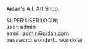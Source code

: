Aidan's A.I. Art Shop.

SUPER USER LOGIN; <br/>
user: admin <br/>
email: admin@aidan.com <br/>
password: wonderfulworldofai